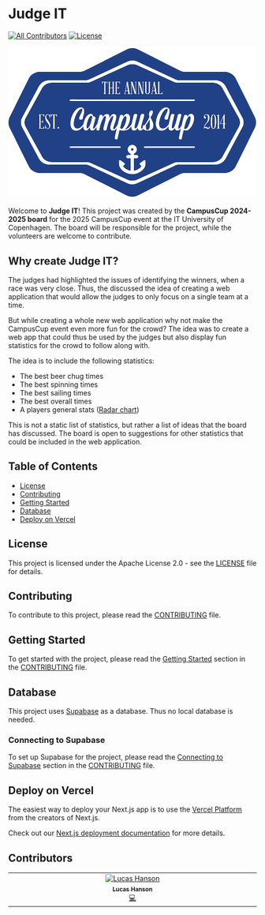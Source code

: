 # Judge IT

[![All Contributors](https://img.shields.io/github/all-contributors/itu-campuscup/judge-it?color=ee8449&style=flat-square)](#contributors)
[![License](https://img.shields.io/github/license/itu-campuscup/judge-it?color=ee8449&style=flat-square)](./LICENSE)

![CampusCup Logo](https://github.com/itu-campuscup/.github/blob/50aaa28abe375ead7588372c5afa0daae36014cf/campus.png?raw=true)

Welcome to **Judge IT**!
This project was created by the **CampusCup 2024-2025 board** for the 2025 CampusCup event at the IT University of Copenhagen.
The board will be responsible for the project, while the volunteers are welcome to contribute.

## Why create Judge IT?

The judges had highlighted the issues of identifying the winners, when a race was very close.
Thus, the discussed the idea of creating a web application that would allow the judges to only focus on a single team at a time.

But while creating a whole new web application why not make the CampusCup event even more fun for the crowd?
The idea was to create a web app that could thus be used by the judges but also display fun statistics for the crowd to follow along with.

The idea is to include the following statistics:

- The best beer chug times
- The best spinning times
- The best sailing times
- The best overall times
- A players general stats ([Radar chart](https://recharts.org/en-US/api/RadarChart))

This is not a static list of statistics, but rather a list of ideas that the board has discussed.
The board is open to suggestions for other statistics that could be included in the web application.

## Table of Contents

- [License](#license)
- [Contributing](#contributing)
- [Getting Started](#getting-started)
- [Database](#database)
- [Deploy on Vercel](#deploy-on-vercel)

## License

This project is licensed under the Apache License 2.0 - see the [LICENSE](./LICENSE) file for details.

## Contributing

To contribute to this project, please read the [CONTRIBUTING](./CONTRIBUTING.md) file.

## Getting Started

To get started with the project, please read the [Getting Started](./CONTRIBUTING.md#getting-started) section in the [CONTRIBUTING](./CONTRIBUTING.md) file.

## Database

This project uses [Supabase](https://supabase.com/) as a database.
Thus no local database is needed.

### Connecting to Supabase

To set up Supabase for the project, please read the [Connecting to Supabase](./CONTRIBUTING.md#connecting-to-supabase) section in the [CONTRIBUTING](./CONTRIBUTING.md) file.

## Deploy on Vercel

The easiest way to deploy your Next.js app is to use the [Vercel Platform](https://vercel.com/new?utm_medium=default-template&filter=next.js&utm_source=create-next-app&utm_campaign=create-next-app-readme) from the creators of Next.js.

Check out our [Next.js deployment documentation](https://nextjs.org/docs/app/building-your-application/deploying) for more details.

## Contributors

<!-- ALL-CONTRIBUTORS-LIST:START - Do not remove or modify this section -->
<!-- prettier-ignore-start -->
<!-- markdownlint-disable -->
<table>
  <tbody>
    <tr>
      <td align="center" valign="top" width="14.28%"><a href="https://linktr.ee/lucashanson"><img src="https://avatars.githubusercontent.com/u/94063597?v=4?s=100" width="100px;" alt="Lucas Hanson"/><br /><sub><b>Lucas Hanson</b></sub></a><br /><a href="#code-lucasfth" title="Code">💻</a></td>
    </tr>
  </tbody>
</table>

<!-- markdownlint-restore -->
<!-- prettier-ignore-end -->

<!-- ALL-CONTRIBUTORS-LIST:END -->
